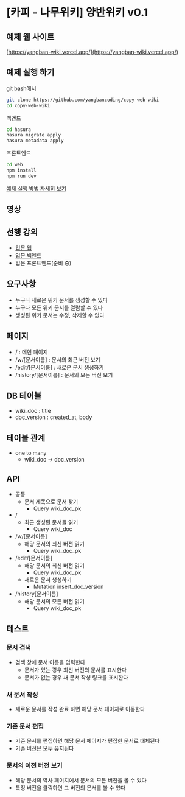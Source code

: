 # [카피 - 나무위키] 양반위키 v0.1

## 예제 웹 사이트
[https://yangban-wiki.vercel.app/](https://yangban-wiki.vercel.app/)
## 예제 실행 하기
git bash에서
```bash
git clone https://github.com/yangbancoding/copy-web-wiki
cd copy-web-wiki
```
백엔드

```bash
cd hasura
hasura migrate apply
hasura metadata apply
```
프론트엔드
```bash
cd web
npm install
npm run dev
```
[예제 실행 방법 자세히 보기](https://github.com/YangbanCoding/yangban-beginner/blob/main/docs/back-practice.MD)

## 영상

## 선행 강의
- [입문 웹](https://github.com/YangbanCoding/yangban-beginner/tree/main/examples/lesson1-tutorial)
- [입문 백엔드](https://github.com/YangbanCoding/yangban-beginner/tree/main/examples/back1-tutorial)
- 입문 프론트엔드(준비 중)

## 요구사항
- 누구나 새로운 위키 문서를 생성할 수 있다
- 누구나 모든 위키 문서를 열람할 수 있다
- 생성된 위키 문서는 수정, 삭제할 수 없다

## 페이지
- / : 메인 페이지
- /w/[문서이름] : 문서의 최근 버전 보기
- /edit/[문서이름] : 새로운 문서 생성하기
- /history/[문서이름] : 문서의 모든 버전 보기

## DB 테이블
- wiki_doc : title
- doc_version : created_at, body

## 테이블 관계
- one to many
  - wiki_doc -> doc_version

## API
- 공통
  - 문서 제목으로 문서 찾기
    - Query wiki_doc_pk
- /
  - 최근 생성된 문서들 읽기
    - Query wiki_doc
- /w/[문서이름]
  - 해당 문서의 최신 버전 읽기
    - Query wiki_doc_pk
- /edit/[문서이름]
  - 해당 문서의 최신 버전 읽기
    - Query wiki_doc_pk
  - 새로운 문서 생성하기
    - Mutation insert_doc_version
- /history[문서이름]
  - 해당 문서의 모든 버전 읽기
    - Query wiki_doc_pk

## 테스트
### 문서 검색
- 검색 창에 문서 이름을 입력한다
  - 문서가 있는 경우 최신 버전의 문서를 표시한다
  - 문서가 없는 경우 새 문서 작성 링크를 표시한다
### 새 문서 작성
  - 새로운 문서를 작성 완료 하면 해당 문서 페이지로 이동한다
### 기존 문서 편집
  - 기존 문서를 편집하면 해당 문서 페이지가 편집한 문서로 대체된다
  - 기존 버전은 모두 유지된다
### 문서의 이전 버전 보기
  - 해당 문서의 역사 페이지에서 문서의 모든 버전을 볼 수 있다
  - 특정 버전을 클릭하면 그 버전의 문서를 볼 수 있다
